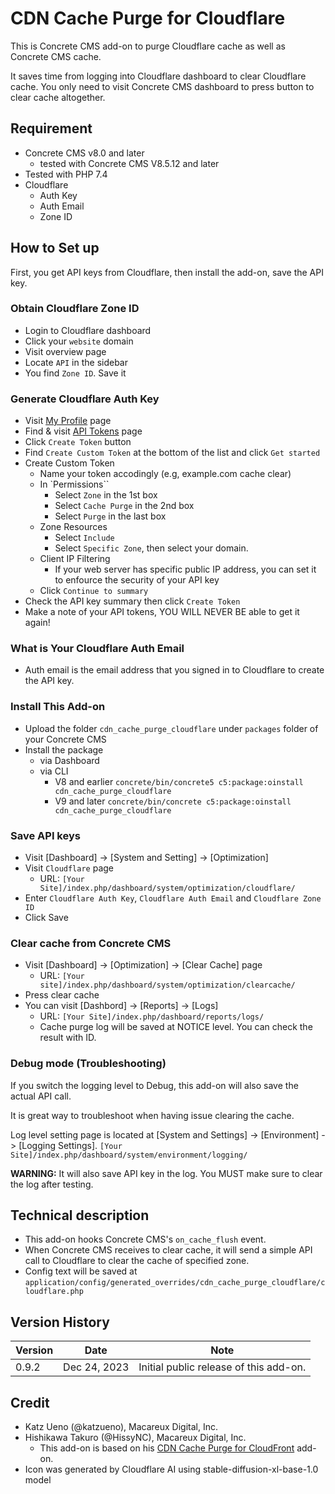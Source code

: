 # CDN Cache Purge for Cloudflare

This is Concrete CMS add-on to purge Cloudflare cache as well as Concrete CMS cache.

It saves time from logging into Cloudflare dashboard to clear Cloudflare cache. You only need to visit Concrete CMS dashboard to press button to clear cache altogether.

## Requirement

- Concrete CMS v8.0 and later
    - tested with Concrete CMS V8.5.12 and later
- Tested with PHP 7.4
- Cloudflare
    - Auth Key
    - Auth Email
    - Zone ID

## How to Set up

First, you get API keys from Cloudflare, then install the add-on, save the API key.

### Obtain Cloudflare Zone ID

- Login to Cloudflare dashboard
- Click your `website` domain
- Visit overview page
- Locate `API` in the sidebar
- You find `Zone ID`. Save it

### Generate Cloudflare Auth Key

- Visit [My Profile](https://dash.cloudflare.com/profile) page
- Find & visit [API Tokens](https://dash.cloudflare.com/profile/api-tokens) page
- Click `Create Token` button
- Find `Create Custom Token` at the bottom of the list and click `Get started`
- Create Custom Token
    - Name your token accodingly (e.g, example.com cache clear)
    - In `Permissions``
        - Select `Zone` in the 1st box
        - Select `Cache Purge` in the 2nd box
        - Select `Purge` in the last box
    - Zone Resources
        - Select `Include`
        - Select `Specific Zone`, then select your domain.
    - Client IP Filtering
        - If your web server has specific public IP address, you can set it to enfource the security of your API key
    - Click `Continue to summary`
- Check the API key summary then click `Create Token`
- Make a note of your API tokens, YOU WILL NEVER BE able to get it again!

### What is Your Cloudflare Auth Email

- Auth email is the email address that you signed in to Cloudflare to create the API key.

### Install This Add-on

- Upload the folder `cdn_cache_purge_cloudflare` under `packages` folder of your Concrete CMS
- Install the package
    - via Dashboard
    - via CLI
        - V8 and earlier `concrete/bin/concrete5 c5:package:oinstall cdn_cache_purge_cloudflare`
        - V9 and later `concrete/bin/concrete c5:package:oinstall cdn_cache_purge_cloudflare`

### Save API keys

- Visit [Dashboard] -> [System and Setting] -> [Optimization]
- Visit `Cloudflare` page
    - URL: `[Your Site]/index.php/dashboard/system/optimization/cloudflare/`
- Enter `Cloudflare Auth Key`, `Cloudflare Auth Email` and `Cloudflare Zone ID`
- Click Save

### Clear cache from Concrete CMS

- Visit [Dashboard] -> [Optimization] -> [Clear Cache] page
    - URL: `[Your site]/index.php/dashboard/system/optimization/clearcache/`
- Press clear cache
- You can visit [Dashbord] -> [Reports] -> [Logs]
    - URL: `[Your Site]/index.php/dashboard/reports/logs/`
    - Cache purge log will be saved at NOTICE level. You can check the result with ID.

### Debug mode (Troubleshooting)

If you switch the logging level to Debug, this add-on will also save the actual API call.

It is great way to troubleshoot when having issue clearing the cache.

Log level setting page is located at [System and Settings] -> [Environment] -> [Logging Settings]. `[Your Site]/index.php/dashboard/system/environment/logging/`

**WARNING:** It will also save API key in the log. You MUST make sure to clear the log after testing.

## Technical description

- This add-on hooks Concrete CMS's `on_cache_flush` event.
- When Concrete CMS receives to clear cache, it will send a simple API call to Cloudflare to clear the cache of specified zone.
- Config text will be saved at `application/config/generated_overrides/cdn_cache_purge_cloudflare/cloudflare.php`

## Version History

Version | Date         | Note
--------|--------------|--------
0.9.2   | Dec 24, 2023 | Initial public release of this add-on.

## Credit

- Katz Ueno (@katzueno), Macareux Digital, Inc.
- Hishikawa Takuro (@HissyNC), Macareux Digital, Inc.
    - This add-on is based on his [CDN Cache Purge for CloudFront](https://github.com/MacareuxDigital/addon_cloudfront_cache_purge) add-on.
- Icon was generated by Cloudflare AI using stable-diffusion-xl-base-1.0 model
